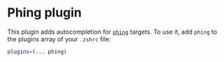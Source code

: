 # Phing plugin
This plugin adds autocompletion for [`phing`](https://github.com/phingofficial/phing) targets.
To use it, add `phing` to the plugins array of your `.zshrc` file:
```zsh
plugins=(... phing)
```

